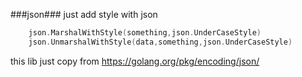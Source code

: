 ###json###
just add style with json
```go
    json.MarshalWithStyle(something,json.UnderCaseStyle)
    json.UnmarshalWithStyle(data,something,json.UnderCaseStyle)
```
this lib just copy from https://golang.org/pkg/encoding/json/